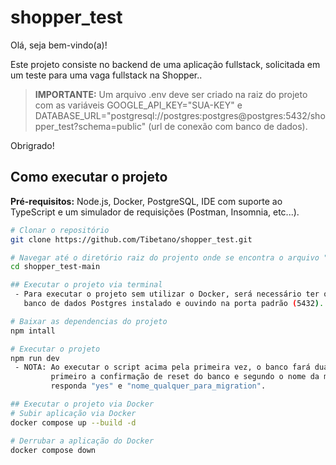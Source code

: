 # shopper_test

Olá, seja bem-vindo(a)!

Este projeto consiste no backend de uma aplicação fullstack, solicitada em um teste para uma vaga fullstack na Shopper..

> **IMPORTANTE:** Um arquivo .env deve ser criado na raiz do projeto com as variáveis GOOGLE_API_KEY="SUA-KEY" e DATABASE_URL="postgresql://postgres:postgres@postgres:5432/shopper_test?schema=public" (url de conexão com banco de dados). 

Obrigrado!

## Como executar o projeto

**Pré-requisitos:** Node.js, Docker, PostgreSQL, IDE com suporte ao TypeScript e um simulador de requisições (Postman, Insomnia, etc...).

```bash
# Clonar o repositório
git clone https://github.com/Tibetano/shopper_test.git

# Navegar até o diretório raiz do projento onde se encontra o arquivo "package.json"
cd shopper_test-main

## Executar o projeto via terminal
 - Para executar o projeto sem utilizar o Docker, será necessário ter o
   banco de dados Postgres instalado e ouvindo na porta padrão (5432).

# Baixar as dependencias do projeto
npm intall

# Executar o projeto
npm run dev
 - NOTA: Ao executar o script acima pela primeira vez, o banco fará duas solicitações,
         primeiro a confirmação de reset do banco e segundo o nome da migration,
         responda "yes" e "nome_qualquer_para_migration".

## Executar o projeto via Docker
# Subir aplicação via Docker
docker compose up --build -d

# Derrubar a aplicação do Docker
docker compose down
```





